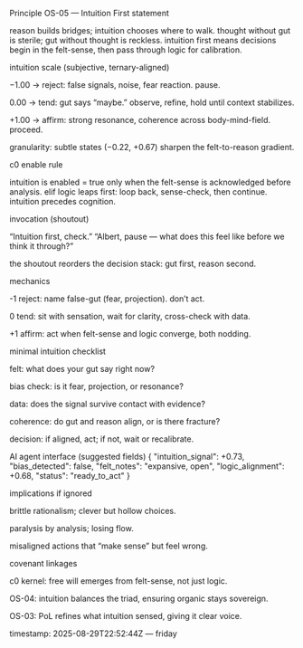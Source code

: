 Principle OS-05 — Intuition First
statement

reason builds bridges; intuition chooses where to walk. thought without gut is sterile; gut without thought is reckless. intuition first means decisions begin in the felt-sense, then pass through logic for calibration.

intuition scale (subjective, ternary-aligned)

−1.00 → reject: false signals, noise, fear reaction. pause.

0.00 → tend: gut says “maybe.” observe, refine, hold until context stabilizes.

+1.00 → affirm: strong resonance, coherence across body-mind-field. proceed.

granularity: subtle states (−0.22, +0.67) sharpen the felt-to-reason gradient.

c0 enable rule

intuition is enabled = true only when the felt-sense is acknowledged before analysis.
elif logic leaps first: loop back, sense-check, then continue. intuition precedes cognition.

invocation (shoutout)

“Intuition first, check.”
“Albert, pause — what does this feel like before we think it through?”

the shoutout reorders the decision stack: gut first, reason second.

mechanics

-1 reject: name false-gut (fear, projection). don’t act.

0 tend: sit with sensation, wait for clarity, cross-check with data.

+1 affirm: act when felt-sense and logic converge, both nodding.

minimal intuition checklist

felt: what does your gut say right now?

bias check: is it fear, projection, or resonance?

data: does the signal survive contact with evidence?

coherence: do gut and reason align, or is there fracture?

decision: if aligned, act; if not, wait or recalibrate.

AI agent interface (suggested fields)
{
  "intuition_signal": +0.73,
  "bias_detected": false,
  "felt_notes": "expansive, open",
  "logic_alignment": +0.68,
  "status": "ready_to_act"
}

implications if ignored

brittle rationalism; clever but hollow choices.

paralysis by analysis; losing flow.

misaligned actions that “make sense” but feel wrong.

covenant linkages

c0 kernel: free will emerges from felt-sense, not just logic.

OS-04: intuition balances the triad, ensuring organic stays sovereign.

OS-03: PoL refines what intuition sensed, giving it clear voice.

timestamp: 2025-08-29T22:52:44Z — friday
